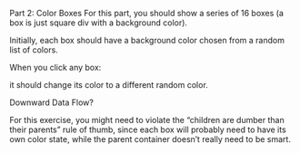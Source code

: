 Part 2: Color Boxes
For this part, you should show a series of 16 boxes (a box is just square div with a background color).

Initially, each box should have a background color chosen from a random list of colors.

When you click any box:

it should change its color to a different random color.

Downward Data Flow?

For this exercise, you might need to violate the “children are dumber than their parents” rule of thumb, since each box will probably need to have its own color state, while the parent container doesn’t really need to be smart.